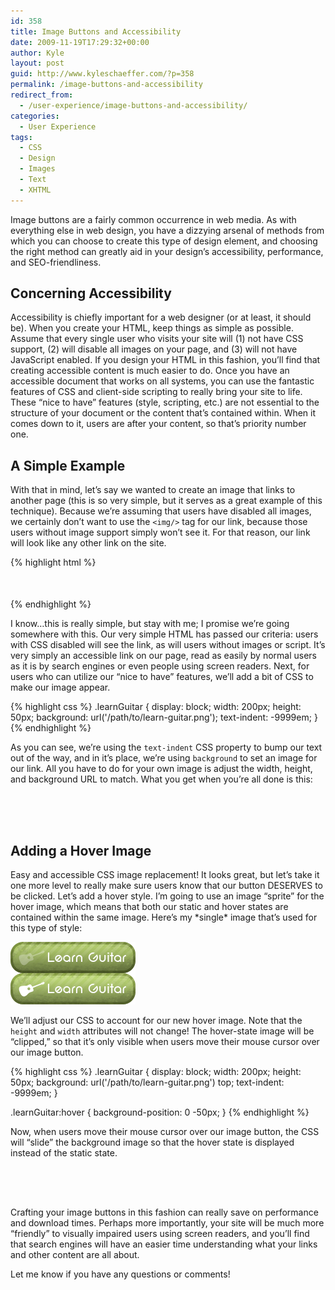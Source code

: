 ```yaml
---
id: 358
title: Image Buttons and Accessibility
date: 2009-11-19T17:29:32+00:00
author: Kyle
layout: post
guid: http://www.kyleschaeffer.com/?p=358
permalink: /image-buttons-and-accessibility
redirect_from:
  - /user-experience/image-buttons-and-accessibility/
categories:
  - User Experience
tags:
  - CSS
  - Design
  - Images
  - Text
  - XHTML
---
```

Image buttons are a fairly common occurrence in web media. As with everything else in web design, you have a dizzying arsenal of methods from which you can choose to create this type of design element, and choosing the right method can greatly aid in your design’s accessibility, performance, and SEO-friendliness.

## Concerning Accessibility

Accessibility is chiefly important for a web designer (or at least, it should be). When you create your HTML, keep things as simple as possible. Assume that every single user who visits your site will (1) not have CSS support, (2) will disable all images on your page, and (3) will not have JavaScript enabled. If you design your HTML in this fashion, you’ll find that creating accessible content is much easier to do. Once you have an accessible document that works on all systems, you can use the fantastic features of CSS and client-side scripting to really bring your site to life. These “nice to have” features (style, scripting, etc.) are not essential to the structure of your document or the content that’s contained within. When it comes down to it, users are after your content, so that’s priority number one.

## A Simple Example

With that in mind, let’s say we wanted to create an image that links to another page (this is so very simple, but it serves as a great example of this technique). Because we’re assuming that users have disabled all images, we certainly don’t want to use the `<img/>` tag for our link, because those users without image support simply won’t see it. For that reason, our link will look like any other link on the site.

{% highlight html %}
<a class="learnGuitar" href="http://www.mahalo.com/how-to-play-guitar-for-newbies">Learn Guitar</a>
{% endhighlight %}

I know&hellip;this is really simple, but stay with me; I promise we’re going somewhere with this. Our very simple HTML has passed our criteria: users with CSS disabled will see the link, as will users without images or script. It’s very simply an accessible link on our page, read as easily by normal users as it is by search engines or even people using screen readers. Next, for users who can utilize our “nice to have” features, we’ll add a bit of CSS to make our image appear.

{% highlight css %}
.learnGuitar {
  display: block;
  width: 200px;
  height: 50px;
  background: url('/path/to/learn-guitar.png');
  text-indent: -9999em;
}
{% endhighlight %}

As you can see, we’re using the `text-indent` CSS property to bump our text out of the way, and in it’s place, we’re using `background` to set an image for our link. All you have to do for your own image is adjust the width, height, and background URL to match. What you get when you’re all done is this:

<a class="learnGuitar" href="http://www.mahalo.com/how-to-play-guitar-for-newbies">Learn Guitar</a>

<style type="text/css">
.learnGuitar{display: block;width: 200px;height: 50px;background: url('/assets/img/learn-guitar.png');text-indent: -9999em;}.learnGuitar:hover{border-style: none;background-color: transparent;}
</style>

## Adding a Hover Image

Easy and accessible CSS image replacement! It looks great, but let’s take it one more level to really make sure users know that our button DESERVES to be clicked. Let’s add a hover style. I’m going to use an image “sprite” for the hover image, which means that both our static and hover states are contained within the same image. Here’s my \*single\* image that’s used for this type of style:

![Learn Guitar Image Sprite](/assets/img/learn-guitar-hover.png)

We’ll adjust our CSS to account for our new hover image. Note that the `height` and `width` attributes will not change! The hover-state image will be “clipped,” so that it’s only visible when users move their mouse cursor over our image button.

{% highlight css %}
.learnGuitar {
  display: block;
  width: 200px;
  height: 50px;
  background: url('/path/to/learn-guitar.png') top;
  text-indent: -9999em;
}

.learnGuitar:hover {
  background-position: 0 -50px;
}
{% endhighlight %}

Now, when users move their mouse cursor over our image button, the CSS will “slide” the background image so that the hover state is displayed instead of the static state.

<a class="learnGuitarHover" href="http://www.mahalo.com/how-to-play-guitar-for-newbies">Learn Guitar</a>

<style type="text/css">
.learnGuitarHover{display: block;width: 200px;height: 50px;background: url('/assets/img/learn-guitar-hover.png') top;text-indent: -9999em;}.learnGuitarHover:hover{background-position: 0 -50px;border-style: none;background-color:transparent;}
</style>

Crafting your image buttons in this fashion can really save on performance and download times. Perhaps more importantly, your site will be much more “friendly” to visually impaired users using screen readers, and you’ll find that search engines will have an easier time understanding what your links and other content are all about.

Let me know if you have any questions or comments!
